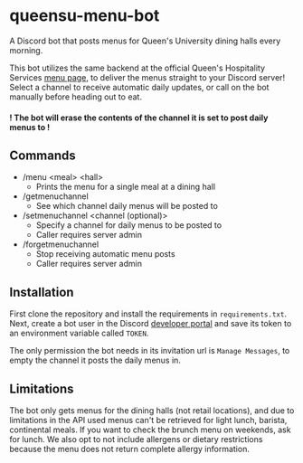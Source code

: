 # queensu-menu-bot
A Discord bot that posts menus for Queen's University dining halls every morning.

This bot utilizes the same backend at the official Queen's Hospitality Services [menu page](https://dining.queensu.ca/todays-menus/), to deliver the menus straight to your Discord server! Select a channel to receive automatic daily updates, or call on the bot manually before heading out to eat.

#### **!** The bot will erase the contents of the channel it is set to post daily menus to **!**

## Commands
- /menu \<meal\> \<hall\>
  - Prints the menu for a single meal at a dining hall 
- /getmenuchannel
  - See which channel daily menus will be posted to
- /setmenuchannel \<channel (optional)\>
  - Specify a channel for daily menus to be posted to
  - Caller requires server admin
- /forgetmenuchannel
  - Stop receiving automatic menu posts
  - Caller requires server admin

## Installation
First clone the repository and install the requirements in `requirements.txt`. Next, create a bot user in the Discord [developer portal](https://discord.com/developers/applications) and save its token to an environment variable called `TOKEN`. 

The only permission the bot needs in its invitation url is `Manage Messages`, to empty the channel it posts the daily menus in.

## Limitations
The bot only gets menus for the dining halls (not retail locations), and due to limitations in the API used menus can't be retrieved for light lunch, barista, continental meals. If you want to check the brunch menu on weekends, ask for lunch. We also opt to not include allergens or dietary restrictions because the menu does not return complete allergy information.